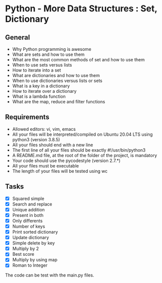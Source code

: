 # Python - More Data Structures : Set, Dictionary

## General
* Why Python programming is awesome
* What are sets and how to use them
* What are the most common methods of set and how to use them
* When to use sets versus lists
* How to iterate into a set
* What are dictionaries and how to use them
* When to use dictionaries versus lists or sets
* What is a key in a dictionary
* How to iterate over a dictionary
* What is a lambda function
* What are the map, reduce and filter functions

## Requirements
* Allowed editors: vi, vim, emacs
* All your files will be interpreted/compiled on Ubuntu 20.04 LTS using python3 (version 3.8.5)
* All your files should end with a new line
* The first line of all your files should be exactly #!/usr/bin/python3
* A README.md file, at the root of the folder of the project, is mandatory
* Your code should use the pycodestyle (version 2.7.*)
* All your files must be executable
* The length of your files will be tested using wc

## Tasks
- [x] Squared simple
- [x] Search and replace
- [x] Unique addition
- [x] Present in both
- [x] Only differents
- [x] Number of keys
- [x] Print sorted dictionary
- [x] Update dictionary
- [x] Simple delete by key
- [x] Multiply by 2
- [x] Best score
- [x] Multiply by using map
- [x] Roman to Integer    

The code can be test with the main.py files.